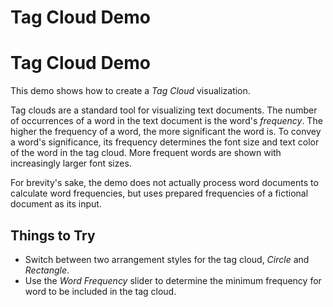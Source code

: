<!--
 //////////////////////////////////////////////////////////////////////////////
 // @license
 // This file is part of yFiles for HTML 2.6.
 // Use is subject to license terms.
 //
 // Copyright (c) 2000-2024 by yWorks GmbH, Vor dem Kreuzberg 28,
 // 72070 Tuebingen, Germany. All rights reserved.
 //
 //////////////////////////////////////////////////////////////////////////////
-->
# Tag Cloud Demo

# Tag Cloud Demo

This demo shows how to create a _Tag Cloud_ visualization.

Tag clouds are a standard tool for visualizing text documents. The number of occurrences of a word in the text document is the word's _frequency_. The higher the frequency of a word, the more significant the word is. To convey a word's significance, its frequency determines the font size and text color of the word in the tag cloud. More frequent words are shown with increasingly larger font sizes.

For brevity's sake, the demo does not actually process word documents to calculate word frequencies, but uses prepared frequencies of a fictional document as its input.

## Things to Try

- Switch between two arrangement styles for the tag cloud, _Circle_ and _Rectangle_.
- Use the _Word Frequency_ slider to determine the minimum frequency for word to be included in the tag cloud.
